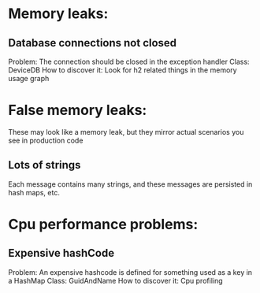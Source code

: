 # Memory leaks:
## Database connections not closed
  Problem: The connection should be closed in the exception handler
  Class: DeviceDB
  How to discover it: Look for h2 related things in the memory usage graph

# False memory leaks:
These may look like a memory leak, but they mirror actual scenarios you see in production code
## Lots of strings
  Each message contains many strings, and these messages are persisted in hash maps, etc.


# Cpu performance problems:
## Expensive hashCode 
  Problem: An expensive hashcode is defined for something used as a key in a HashMap
  Class: GuidAndName
  How to discover it: Cpu profiling
  